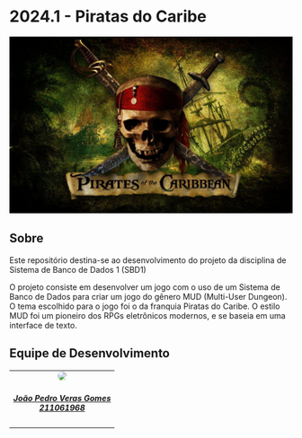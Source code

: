 # 2024.1 - Piratas do Caribe

<div align="center">
    <img src="docs/assets/capa.jpg"/>
</div>

## Sobre
Este repositório destina-se ao desenvolvimento do projeto da disciplina de Sistema de Banco de Dados 1 (SBD1)

O projeto consiste em desenvolver um jogo com o uso de um Sistema de Banco de Dados para criar um jogo do gênero MUD (Multi-User Dungeon). O tema escolhido para o jogo foi o da franquia Piratas do Caribe. O estilo MUD foi um pioneiro dos RPGs eletrônicos modernos, e se baseia em uma interface de texto.

## Equipe de Desenvolvimento

<div align="center">
   <table style="margin-left: auto; margin-right: auto;">
        <tr>
            <td align="center">
                <img style="border-radius: 50%;" src="https://avatars.githubusercontent.com/u/125216584?v=4" width="150px;"/>
                <a href="https://github.com/JoosPerro">
                    <h5 class="text-center">João Pedro Veras Gomes<br>211061968</h5>
                </a>
            </td>
    </table>
</div>
